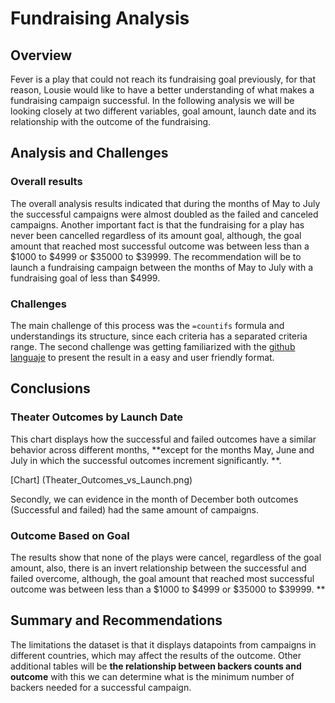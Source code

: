# Fundraising Analysis 
## Overview 
Fever is a play that could not reach its fundraising goal previously, for that reason, Lousie would like to have a better understanding of what makes a fundraising campaign successful. In the following analysis we will be looking closely at two different variables, goal amount, launch date and its relationship with the outcome of the fundraising.

## Analysis and Challenges 
### Overall results
The overall analysis results indicated that during the months of May to July the successful campaigns were almost doubled as the failed and canceled campaigns. Another important fact is that the fundraising for a play has never been cancelled regardless of its amount goal, although, the goal amount that reached most successful outcome was between less than a $1000 to $4999 or $35000 to $39999. The recommendation will be to launch a fundraising campaign between the months of May to July with a fundraising goal of less than $4999. 

### Challenges 
The main challenge of this process was the `=countifs` formula and understandings its structure, since each criteria has a separated criteria range. The second challenge was getting familiarized with the [github languaje]( https://docs.github.com/en/free-pro-team@latest/github/writing-on-github/basic-writing-and-formatting-syntax ) to present the result in a easy and user friendly format. 

## Conclusions 
### Theater Outcomes by Launch Date 
This chart displays how the successful and failed outcomes have a similar behavior across different months, **except for the months May, June and July in which the successful outcomes increment significantly.  **.

[Chart] (Theater_Outcomes_vs_Launch.png)

Secondly, we can evidence in the month of December both outcomes (Successful and failed) had the same amount of campaigns. 

### Outcome Based on Goal 
The results show that none of the plays were cancel, regardless of the goal amount, also, there is an invert relationship between the successful and failed overcome, although, the goal amount that reached most successful outcome was between less than a $1000 to $4999 or $35000 to $39999.  **

## Summary and Recommendations 
The limitations the dataset is that it displays datapoints from campaigns in different countries, which may affect the results of the outcome. Other additional tables will be **the relationship between backers counts and outcome**  with this we can determine what is the minimum number of backers needed for a successful campaign. 




